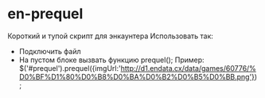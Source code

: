 # en-prequel
Короткий и тупой скрипт для энкаунтера
Использовать так:
* Подключить файл
* На пустом блоке вызвать функцию prequel();
Пример:
    $('#prequel').prequel({imgUrl:'http://d1.endata.cx/data/games/60776/%D0%BF%D1%80%D0%B8%D0%BA%D0%B2%D0%B5%D0%BB.png'});
